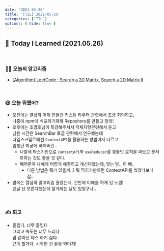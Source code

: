 ```yaml
---
date: '2021-05-26'
title: '[TIL] 2021-05-26'
categories: ['TIL']
options: { hide: true }
---
```


## 🚀 Today I Learned (2021.05.26)

<br/>

### **👨‍💻 오늘의 알고리즘**

-   [\[Algorithm\] LeetCode : Search a 2D Matrix, Search a 2D Matrix II](https://17-sss.github.io/2021-05-26-Search2DMatrix)

<br/>

### **😆 오늘 뭐했어?**

-   오전에는 열심히 어제 만들던 커스텀 라우터 관련해서 조금 회의하고,  
    나중에 npm에 배포하기위해 Repository를 만들고 정리!  
-   오후에는 조영호님이 특강해주셔서 객체지향관련해서 듣고  
    남은 시간은 SearchBar 토글 관련해서 연구했는데  
    타입스크립트에선 `ContextAPI`를 활용하는 방법마저 다르고  
    엄청난 미궁에 빠져버린..
    - 나중에 타스기반으로 `ContextAPI`와 `useReducer`를 곁들인 로직을 짜보고 문서화하는 것도 좋을 것 같다.  
    - 페어분이 나에게 어렵게 해결하고 계신다했는데, 맞는 말.. 아 뼈..
        - 다른 방법은 뭐가 있을까..? 뭐 막히기만하면 ContextAPI를 썼었다보니 참..
-   밤에는 열심히 알고리즘 풀었는데, 간만에 이해를 하게 된 느낌!  
    맨날 난 모른다했는데 알게되는 날도 있었구나..

<br/>

### **✍️ 회고**

-   졸립다. 너무 졸립다  
    그리고 속도는 너무 느리다  
    맘 같아선 타스 하기 싫다.  
    근데 할거다. 시작한 건 끝을 봐야지!